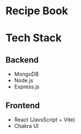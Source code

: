 # Recipe Book

# Tech Stack

## Backend

- MongoDB
- Node.js
- Express.js

## Frontend

- React (JavsScript + Vite)
- Chakra UI
